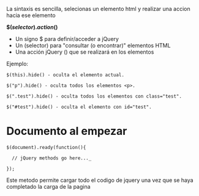 La sintaxis es sencilla, selecionas un elemento html y realizar una accion hacia ese elemento

**$(_selector_)._action_()**
- Un signo $ para definir/acceder a jQuery
- Un (selector) para "consultar (o encontrar)" elementos HTML
- Una acción jQuery () que se realizará en los elementos

Ejemplo:

```
$(this).hide() - oculta el elemento actual.

$("p").hide() - oculta todos los elementos <p>.

$(".test").hide() - oculta todos los elementos con class="test".

$("#test").hide() - oculta el elemento con id="test".
```

# Documento al empezar 
```
$(document).ready(function(){  
  
  // jQuery methods go here..._  
  
});
```
Este metodo permite cargar todo el codigo de jquery una vez que se haya completado la carga de la pagina 